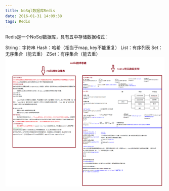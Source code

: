 ```yaml
---
title: NoSql数据库Redis
date: 2016-01-31 14:09:38
tags: Redis
---
```

Redis是一个NoSql数据库，具有五中存储数据格式：

String：字符串
Hash：哈希（相当于map, key不能重复）
List：有序列表
Set：无序集合（能去重）
ZSet：有序集合（能去重）
![Redis](NoSql数据库Redis/2.png)